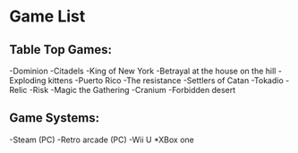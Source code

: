 Game List
=========

Table Top Games:
----------------

-Dominion
-Citadels
-King of New York
-Betrayal at the house on the hill
-Exploding kittens
-Puerto Rico
-The resistance
-Settlers of Catan
-Tokadio
-Relic
-Risk
-Magic the Gathering
-Cranium
-Forbidden desert

Game Systems:
-------------

-Steam (PC)
-Retro arcade (PC)
-Wii U
*XBox one
